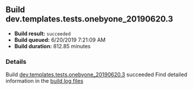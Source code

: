 ## Build dev.templates.tests.onebyone_20190620.3
- **Build result:** `succeeded`
- **Build queued:** 6/20/2019 7:21:09 AM
- **Build duration:** 812.85 minutes
### Details
Build [dev.templates.tests.onebyone_20190620.3](https://winappstudio.visualstudio.com/web/build.aspx?pcguid=a4ef43be-68ce-4195-a619-079b4d9834c2&builduri=vstfs%3a%2f%2f%2fBuild%2fBuild%2f28772) succeeded
Find detailed information in the [build log files](https://uwpctdiags.blob.core.windows.net/buildlogs/dev.templates.tests.onebyone_20190620.3_logs.zip)
